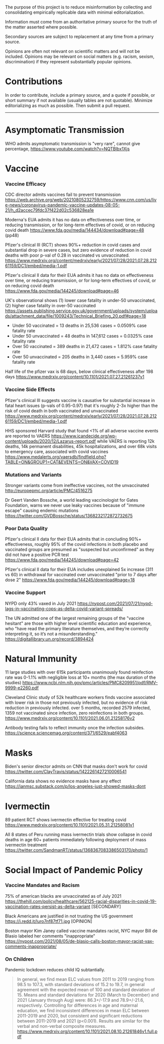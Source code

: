 The purpose of this project is to reduce misinformation by collecting and consolidating empirically replicable data with minimal editorialization.

Information must come from an authoritative primary source for the truth of the matter asserted where possible.  

Secondary sources are subject to replacement at any time from a primary source.

Opinions are often not relevant on scientific matters and will not be included.  Opinions may be relevant on social matters (e.g. racism, sexism, discrimination) if they represent substantially popular opinions.

# Contributions

In order to contribute, include a primary source, and a quote if possible, or short summary if not available (usually tables are not quotable).      Minimize editorializing as much as possible.  Then submit a pull request.

------------------------------------------------

# Asymptomatic Transmission

WHO admits asymptomatic transmission is "very rare", cannot give percentage,  https://www.youtube.com/watch?v=NQTBlbx1Xjs

# Vaccine

### Vaccine Efficacy

CDC director admits vaccines fail to prevent transmission https://web.archive.org/web/20210805232759/https://www.cnn.com/us/live-news/coronavirus-pandemic-vaccine-updates-08-05-21/h_d2accec79fdc37f422d02c536828ea1e

Moderna's EUA admits it has no data on effectiveness over time, or reducing transmission, or for long-term effectives of covid, or on reducing covid death https://www.fda.gov/media/144434/download#page=48 (pp48)

Pfizer's clinical III (RCT) shows 90%+ reduction in covid cases and substantial drop in severe cases, but zero evidence of reduction in covid deaths with poor p-val of 0.28 in vaccinated vs unvaccinated.  https://www.medrxiv.org/content/medrxiv/early/2021/07/28/2021.07.28.21261159/DC1/embed/media-1.pdf

Pfizer's clinical II data for their EUA admits it has no data on effectiveness over time, or reducing transmission, or for long-term effectives of covid, or on reducing covid death https://www.fda.gov/media/144245/download#page=46

UK's observational shows (1) lower case fatality in under-50 unvaccinated, (2) higher case fatality in over-50 vaccinated  https://assets.publishing.service.gov.uk/government/uploads/system/uploads/attachment_data/file/1009243/Technical_Briefing_20.pdf#page=18
* Under 50 vaccinated = 13 deaths in 25,536 cases = 0.0509% case fatality rate
* Under 50 unvaccinated = 48 deaths in 147,612 cases = 0.0325% case fatality rate
* Over 50 vaccinated = 389 deaths in 21,472 cases = 1.812% case fatality rate
* Over 50 unvaccinated = 205 deaths in 3,440 cases = 5.959% case fatality rate

Half life of the pfizer vax is 68 days, below clinical effectiveness after 198 days https://www.medrxiv.org/content/10.1101/2021.07.27.21261237v1

### Vaccine Side Effects

Pfizer's clinical III suggests vaccine is causative for substantial increase in fatal heart issues (p-vals of 0.95-0.97) that it's roughly 2-3x higher than the risk of covid death in both vaccinated and unvaccinated  https://www.medrxiv.org/content/medrxiv/early/2021/07/28/2021.07.28.21261159/DC1/embed/media-1.pdf

HHS sponsored Harvard study that found <1% of all adverse vaccine events are reported to VAERS https://www.icandecide.org/wp-content/uploads/2020/12/Lazarus-report.pdf while VAERS is reporting 12k deaths, 14k permanent disabilities, 45k hospitalizations, and over 68k visits to emergency care, associated with covid vaccines https://www.medalerts.org/vaersdb/findfield.php?TABLE=ON&GROUP1=CAT&EVENTS=ON&VAX=COVID19

### Mutations and Variants

Stronger variants come from ineffective vaccines, not the unvaccinated http://europepmc.org/article/PMC/4516275

Dr Geert Vanden Bossche, a world leading vaccinologist for Gates Foundation, warns we never use leaky vaccines because of "immune escape" causing endemic mutations https://twitter.com/GVDBossche/status/1368232172872732675

### Poor Data Quality

Pfizer's clinical II data for their EUA admits that in concluding 90%+ effectiveness, roughly 95% of the covid infections in both placebo and vaccinated groups are presumed as "suspected but unconfirmed" as they did not have a positive PCR test https://www.fda.gov/media/144245/download#page=42

Pfizer's clinical II data for their EUA includes unexplained 5x increase (311 vs 60) in withdrawal for vaccinated over unvaccinated "prior to 7 days after dose 2" https://www.fda.gov/media/144245/download#page=18


### Vaccine Support

NYPD only 43% vaxed in July 2021 https://nypost.com/2021/07/21/nypd-lags-in-vaccinating-cops-as-delta-covid-variant-spreads/

The UN admitted one of the largest remaining groups of the "vaccine hesitant" are those with higher level scientific education and experience, who "have read the primary literature themselves, and they’re correctly interpreting it, so it’s not a misunderstanding." https://digitallibrary.un.org/record/3894424


# Natural Immunity

11 large studies with over 615k participants unanimously found reinfection rate was 0-1.1% with negligible loss at 10+ months (the max duration of the studies) https://www.ncbi.nlm.nih.gov/pmc/articles/PMC8209951/pdf/RMV-9999-e2260.pdf

Cleveland Clinic study of 52k healthcare workers finds vaccine associated with lower risk in those not previously infected, but no evidence of risk reduction in previously infected. over 5 months, recorded 2579 infected, 1359 not vaccinated since infection, zero reinfections in both groups.  https://www.medrxiv.org/content/10.1101/2021.06.01.21258176v2

Antibody testing fails to reflect immunity once the infection subsides.  https://science.sciencemag.org/content/371/6529/eabf4063

# Masks

Biden's senior director admits on CNN that masks don't work for covid https://twitter.com/ClayTravis/status/1422261427210006541

California data shows no evidence masks have any effect https://ianmsc.substack.com/p/los-angeles-just-showed-masks-dont

# Ivermectin

89 patient RCT shows ivermectin effective for treating covid https://www.medrxiv.org/content/10.1101/2021.05.31.21258081v1

All 8 states of Peru running mass ivermectin trials show collapse in covid deaths in age 60+ patients immediately following deployment of mass ivermectin treatment https://twitter.com/SandmanRT/status/1368367083386503170/photo/1

# Social Impact of Pandemic Policy

### Vaccine Mandates and Racism

75% of american blacks are unvaccinated as of July 2021 https://thehill.com/policy/healthcare/562125-racial-disparities-in-covid-19-vaccination-rates-persist-as-delta-variant  [SECONDARY]

Black Americans are justified in not trusting the US government https://i.redd.it/luro7nf87tf71.jpg [OPINION]

Boston mayor Kim Janey called vaccine mandates racist, NYC mayor Bill de Blasio labeled her comments "inappropriate" https://nypost.com/2021/08/05/de-blasio-calls-boston-mayor-racist-vax-comments-inappropriate/

### On Children

Pandemic lockdown reduces child IQ subtantially.

> In general, we find mean ELC values from 2011 to 2019 ranging from 98.5 to 107.3, with standard deviations of 15.2 to 19.7, in general agreement with the expected mean of 100 and standard deviation of 15. Means and standard deviations for 2020 (March to December) and 2021 (January through Aug) were: 86.3+/-17.9 and 78.9+/-21.6, respectively. Controlling for differences in age and maternal education, we find inconsistent differences in mean ELC between 2011-2019 and 2020, but consistent and significant reductions between 2011-2019 and 2021 (p<0.001). Results are similar for the verbal and non-verbal composite measures. https://www.medrxiv.org/content/10.1101/2021.08.10.21261846v1.full.pdf
